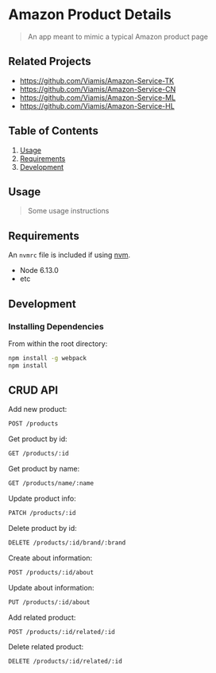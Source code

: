 # Amazon Product Details 

> An app meant to mimic a typical Amazon product page

## Related Projects

  - https://github.com/Viamis/Amazon-Service-TK
  - https://github.com/Viamis/Amazon-Service-CN
  - https://github.com/Viamis/Amazon-Service-ML
  - https://github.com/Viamis/Amazon-Service-HL

## Table of Contents

1. [Usage](#Usage)
1. [Requirements](#requirements)
1. [Development](#development)

## Usage

> Some usage instructions

## Requirements

An `nvmrc` file is included if using [nvm](https://github.com/creationix/nvm).

- Node 6.13.0
- etc

## Development

### Installing Dependencies

From within the root directory:

```sh
npm install -g webpack
npm install
```

## CRUD API

Add new product:
```sh
POST /products
````

Get product by id:
```sh
GET /products/:id
```

Get product by name:
```sh
GET /products/name/:name
```

Update product info:
```sh
PATCH /products/:id
```

Delete product by id:
```sh
DELETE /products/:id/brand/:brand
```

Create about information:
```sh
POST /products/:id/about
```

Update about information:
```sh
PUT /products/:id/about
```

Add related product:
```sh
POST /products/:id/related/:id
```

Delete related product:
```sh
DELETE /products/:id/related/:id
```
